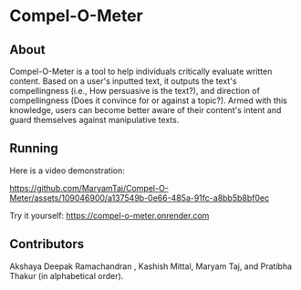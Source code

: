 # Compel-O-Meter

## About

Compel-O-Meter is a tool to help individuals critically evaluate written content. Based on a user's inputted text, it outputs the text's compellingness (i.e., How persuasive is the text?), and direction of compellingness (Does it convince for or against a topic?). Armed with this knowledge, users can become better aware of their content's intent and guard themselves against manipulative texts. 

## Running
Here is a video demonstration: 


https://github.com/MaryamTaj/Compel-O-Meter/assets/109046900/a137549b-0e66-485a-91fc-a8bb5b8bf0ec



Try it yourself: https://compel-o-meter.onrender.com


## Contributors

Akshaya Deepak Ramachandran , Kashish Mittal, Maryam Taj, and Pratibha Thakur (in alphabetical order).

 


